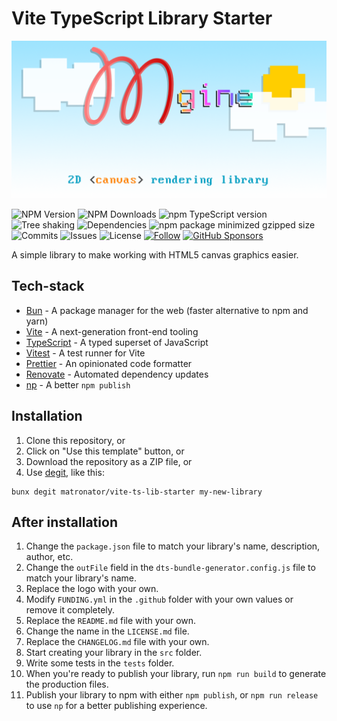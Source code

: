 # Vite TypeScript Library Starter

![Ping Tracker logo](.github/logo.png)

![NPM Version](https://img.shields.io/npm/v/mgine) ![NPM Downloads](https://img.shields.io/npm/dw/mgine) ![npm TypeScript version](https://img.shields.io/npm/dependency-version/mgine/dev/typescript) ![Tree shaking](https://badgen.net/bundlephobia/tree-shaking/mgine) ![Dependencies](https://badgen.net/bundlephobia/dependency-count/mgine) ![npm package minimized gzipped size](https://img.shields.io/bundlejs/size/mgine) ![Commits](https://badgen.net/github/commits/matronator/mgine) ![Issues](https://img.shields.io/github/issues/matronator/mgine.svg) ![License](https://img.shields.io/github/license/matronator/mgine.svg) <a href="https://github.com/matronator">![Follow](https://img.shields.io/github/followers/matronator.svg?style=social&label=Follow&maxAge=2592000)</a> <a href="https://github.com/sponsors/matronator/">![GitHub Sponsors](https://img.shields.io/github/sponsors/matronator)</a>

A simple library to make working with HTML5 canvas graphics easier.

## Tech-stack

-   [Bun](https://bunpkg.com/) - A package manager for the web (faster alternative to npm and yarn)
-   [Vite](https://vitejs.dev/) - A next-generation front-end tooling
-   [TypeScript](https://www.typescriptlang.org/) - A typed superset of JavaScript
-   [Vitest](https://vitest.dev/) - A test runner for Vite
-   [Prettier](https://prettier.io/) - An opinionated code formatter
-   [Renovate](https://www.mend.io/renovate/) - Automated dependency updates
-   [np](https://github.com/sindresorhus/np) - A better `npm publish`

## Installation

1. Clone this repository, or
2. Click on "Use this template" button, or
3. Download the repository as a ZIP file, or
4. Use [degit](https://github.com/Rich-Harris/degit), like this:

```
bunx degit matronator/vite-ts-lib-starter my-new-library
```

## After installation

1. Change the `package.json` file to match your library's name, description, author, etc.
2. Change the `outFile` field in the `dts-bundle-generator.config.js` file to match your library's name.
3. Replace the logo with your own.
4. Modify `FUNDING.yml` in the `.github` folder with your own values or remove it completely.
5. Replace the `README.md` file with your own.
6. Change the name in the `LICENSE.md` file.
7. Replace the `CHANGELOG.md` file with your own.
8. Start creating your library in the `src` folder.
9. Write some tests in the `tests` folder.
10. When you're ready to publish your library, run `npm run build` to generate the production files.
11. Publish your library to npm with either `npm publish`, or `npm run release` to use `np` for a better publishing experience.
